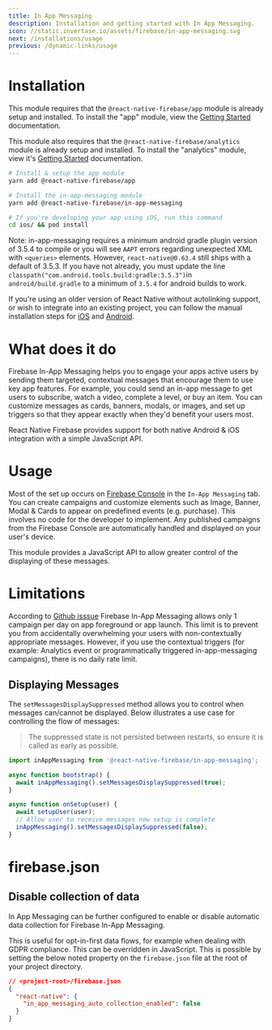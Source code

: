 ```yaml
---
title: In App Messaging
description: Installation and getting started with In App Messaging.
icon: //static.invertase.io/assets/firebase/in-app-messaging.svg
next: /installations/usage
previous: /dynamic-links/usage
---
```


# Installation

This module requires that the `@react-native-firebase/app` module is already setup and installed. To install the "app" module, view the
[Getting Started](/) documentation.

This module also requires that the `@react-native-firebase/analytics` module is already setup and installed. To install the "analytics" module, view it's [Getting Started](/analytics/usage) documentation.

```bash
# Install & setup the app module
yarn add @react-native-firebase/app

# Install the in-app-messaging module
yarn add @react-native-firebase/in-app-messaging

# If you're developing your app using iOS, run this command
cd ios/ && pod install
```

Note: in-app-messaging requires a minimum android gradle plugin version of 3.5.4 to compile or you will see `AAPT` errors regarding unexpected XML with `<queries>` elements. However, `react-native@0.63.4` still ships with a default of 3.5.3. If you have not already, you must update the line `classpath("com.android.tools.build:gradle:3.5.3")`in `android/build.gradle` to a minimum of `3.5.4` for android builds to work.

If you're using an older version of React Native without autolinking support, or wish to integrate into an existing project,
you can follow the manual installation steps for [iOS](/in-app-messaging/usage/installation/ios) and [Android](/in-app-messaging/usage/installation/android).

# What does it do

Firebase In-App Messaging helps you to engage your apps active users by sending them targeted, contextual messages that encourage
them to use key app features. For example, you could send an in-app message to get users to subscribe, watch a video,
complete a level, or buy an item. You can customize messages as cards, banners, modals, or images, and set up triggers
so that they appear exactly when they'd benefit your users most.

<Youtube id="5MRKpvKV2pg" />

React Native Firebase provides support for both native Android & iOS integration with a simple JavaScript API.

# Usage

Most of the set up occurs on [Firebase Console](https://console.firebase.google.com/u/0/project/_/inappmessaging) in the
`In-App Messaging` tab. You can create campaigns and customize elements such as Image, Banner, Modal & Cards to appear on
predefined events (e.g. purchase). This involves no code for the developer to implement. Any published campaigns from the
Firebase Console are automatically handled and displayed on your user's device.

This module provides a JavaScript API to allow greater control of the displaying of these messages.

# Limitations
According to [Github isssue](https://github.com/firebase/firebase-ios-sdk/issues/4768) Firebase In-App Messaging allows only 1 campaign per day on app foreground or app launch. This limit is to prevent you from accidentally overwhelming your users with non-contextually appropriate messages. However, if you use the contextual triggers (for example: Analytics event or programmatically triggered in-app-messaging campaigns), there is no daily rate limit.
## Displaying Messages

The `setMessagesDisplaySuppressed` method allows you to control when messages can/cannot be displayed. Below illustrates
a use case for controlling the flow of messages:

> The suppressed state is not persisted between restarts, so ensure it is called as early as possible.

```jsx
import inAppMessaging from '@react-native-firebase/in-app-messaging';

async function bootstrap() {
  await inAppMessaging().setMessagesDisplaySuppressed(true);
}

async function onSetup(user) {
  await setupUser(user);
  // Allow user to receive messages now setup is complete
  inAppMessaging().setMessagesDisplaySuppressed(false);
}
```

# firebase.json

## Disable collection of data

In App Messaging can be further configured to enable or disable automatic data collection for Firebase In-App Messaging.

This is useful for opt-in-first data flows, for example when dealing with GDPR compliance. This can be overridden in JavaScript.
This is possible by setting the below noted property on the `firebase.json` file at the root of your project directory.

```json
// <project-root>/firebase.json
{
  "react-native": {
    "in_app_messaging_auto_collection_enabled": false
  }
}
```
